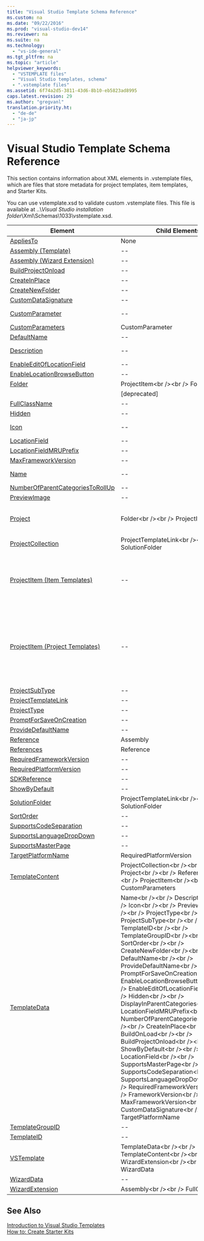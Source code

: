 ```yaml
---
title: "Visual Studio Template Schema Reference"
ms.custom: na
ms.date: "09/22/2016"
ms.prod: "visual-studio-dev14"
ms.reviewer: na
ms.suite: na
ms.technology: 
  - "vs-ide-general"
ms.tgt_pltfrm: na
ms.topic: "article"
helpviewer_keywords: 
  - "VSTEMPLATE files"
  - "Visual Studio templates, schema"
  - ".vstemplate files"
ms.assetid: 6f74a2d5-3811-43d6-8b10-eb5823ad8995
caps.latest.revision: 29
ms.author: "gregvanl"
translation.priority.ht: 
  - "de-de"
  - "ja-jp"
---
```

# Visual Studio Template Schema Reference
This section contains information about XML elements in .vstemplate files, which are files that store metadata for project templates, item templates, and Starter Kits.  
  
 You can use vstemplate.xsd to validate custom .vstemplate files. This file is available at ..\\*Visual Studio installation folder*\Xml\Schemas\1033\vstemplate.xsd.  
  
|Element|Child Elements|Attributes|  
|-------------|--------------------|----------------|  
|[AppliesTo](../vs140/appliesto-element--visual-studio-templates-.md)|None|None|  
|[Assembly (Template)](../vs140/assembly-element--visual-studio-templates-.md)|--|--|  
|[Assembly (Wizard Extension)](../vs140/assembly-element--visual-studio-template-wizard-extension-.md)|--|--|  
|[BuildProjectOnload](../vs140/buildprojectonload-element--visual-studio-templates-.md)|--|--|  
|[CreateInPlace](../vs140/createinplace--visual-studio-templates-.md)|--|--|  
|[CreateNewFolder](../vs140/createnewfolder-element--visual-studio-templates-.md)|--|--|  
|[CustomDataSignature](../vs140/customdatasignature-element--visual-studio-templates-.md)|--|--|  
|[CustomParameter](../vs140/customparameter-element--visual-studio-templates-.md)|--|Name\<br />\<br /> Value|  
|[CustomParameters](../vs140/customparameters-element--visual-studio-templates-.md)|CustomParameter|--|  
|[DefaultName](../vs140/defaultname-element--visual-studio-templates-.md)|--|--|  
|[Description](../vs140/description-element--visual-studio-templates-.md)|--|Package\<br />\<br /> ID|  
|[EnableEditOfLocationField](../vs140/enableeditoflocationfield-element--visual-studio-templates-.md)|--|--|  
|[EnableLocationBrowseButton](../vs140/enablelocationbrowsebutton-element--visual-studio-templates-.md)|--|--|  
|[Folder](../vs140/folder-element--visual-studio-project-templates-.md)|ProjectItem\<br />\<br /> Folder|Name|  
||[deprecated]|--|  
|[FullClassName](../vs140/fullclassname-element--visual-studio-template-wizard-extension-.md)|--|--|  
|[Hidden](../vs140/hidden-element--visual-studio-templates-.md)|--|--|  
|[Icon](../vs140/icon-element--visual-studio-templates-.md)|--|Package\<br />\<br /> ID|  
|[LocationField](../vs140/locationfield-element--visual-studio-project-templates-.md)|--|--|  
|[LocationFieldMRUPrefix](../vs140/locationfieldmruprefix-element--visual-studio-templates-.md)|--|--|  
|[MaxFrameworkVersion](../vs140/maxframeworkversion-element--visual-studio-templates-.md)|--|--|  
|[Name](../vs140/name-element--visual-studio-templates-.md)|--|Package\<br />\<br /> ID|  
|[NumberOfParentCategoriesToRollUp](../vs140/numberofparentcategoriestorollup--visual-studio-templates-.md)|--|--|  
|[PreviewImage](../vs140/previewimage-element--visual-studio-templates-.md)|--|--|  
|[Project](../vs140/project-element--visual-studio-templates-.md)|Folder\<br />\<br /> ProjectItem|File\<br />\<br /> TargetFileName\<br />\<br /> ReplaceParameters|  
|[ProjectCollection](../vs140/projectcollection-element--visual-studio-templates-.md)|ProjectTemplateLink\<br />\<br /> SolutionFolder|--|  
|[ProjectItem (Item Templates)](../vs140/projectitem-element--visual-studio-item-templates-.md)|--|SubType\<br />\<br /> CustomTool\<br />\<br /> ItemType\<br />\<br /> ReplaceParameters\<br />\<br /> TargetFileName|  
|[ProjectItem (Project Templates)](../vs140/projectitem-element--visual-studio-project-templates-.md)|--|TargetFileName\<br />\<br /> ReplaceParameters\<br />\<br /> OpenInEditor\<br />\<br /> OpenOrder\<br />\<br /> OpenInWebBrowser\<br />\<br /> OpenInHelpBrowser|  
|[ProjectSubType](../vs140/projectsubtype-element--visual-studio-templates-.md)|--|--|  
|[ProjectTemplateLink](../vs140/projecttemplatelink-element--visual-studio-templates-.md)|--|ProjectName|  
|[ProjectType](../vs140/projecttype-element--visual-studio-templates-.md)|--|--|  
|[PromptForSaveOnCreation](../vs140/promptforsaveoncreation-element--visual-studio-templates-.md)|--|--|  
|[ProvideDefaultName](../vs140/providedefaultname-element--visual-studio-templates-.md)|--|--|  
|[Reference](../vs140/reference-element--visual-studio-templates-.md)|Assembly|--|  
|[References](../vs140/references-element--visual-studio-templates-.md)|Reference|--|  
|[RequiredFrameworkVersion](../vs140/requiredframeworkversion-element--visual-studio-templates-.md)|--|--|  
|[RequiredPlatformVersion](../vs140/requiredplatformversion-element--visual-studio-templates-.md)|--|Version|  
|[SDKReference](72c8b352-0b7a-42b3-ba5d-2a2d1e90c3)|--|Package|  
|[ShowByDefault](../vs140/showbydefault--visual-studio-templates-.md)|--|--|  
|[SolutionFolder](../vs140/solutionfolder-element--visual-studio-templates-.md)|ProjectTemplateLink\<br />\<br /> SolutionFolder|Name|  
|[SortOrder](../vs140/sortorder-element--visual-studio-templates-.md)|--|--|  
|[SupportsCodeSeparation](../vs140/supportscodeseparation-element--visual-studio-templates-.md)|--|--|  
|[SupportsLanguageDropDown](../vs140/supportslanguagedropdown-element--visual-studio-templates-.md)|--|--|  
|[SupportsMasterPage](../vs140/supportsmasterpage-element--visual-studio-templates-.md)|--|--|  
|[TargetPlatformName](../vs140/targetplatformname-element--visual-studio-templates-.md)|RequiredPlatformVersion|--|  
|[TemplateContent](../vs140/templatecontent-element--visual-studio-templates-.md)|ProjectCollection\<br />\<br /> Project\<br />\<br /> References\<br />\<br /> ProjectItem\<br />\<br /> CustomParameters|[BuildOnLoad](../vs140/buildprojectonload--visual-studio-templates-.md)|  
|[TemplateData](../vs140/templatedata-element--visual-studio-templates-.md)|Name\<br />\<br /> Description\<br />\<br /> Icon\<br />\<br /> PreviewImage\<br />\<br /> ProjectType\<br />\<br /> ProjectSubType\<br />\<br /> TemplateID\<br />\<br /> TemplateGroupID\<br />\<br /> SortOrder\<br />\<br /> CreateNewFolder\<br />\<br /> DefaultName\<br />\<br /> ProvideDefaultName\<br />\<br /> PromptForSaveOnCreation\<br />\<br /> EnableLocationBrowseButton\<br />\<br /> EnableEditOfLocationField\<br />\<br /> Hidden\<br />\<br /> DisplayInParentCategories\<br />\<br /> LocationFieldMRUPrefix\<br />\<br /> NumberOfParentCategoriesToRollUp\<br />\<br /> CreateInPlace\<br />\<br /> BuildOnLoad\<br />\<br /> BuildProjectOnload\<br />\<br /> ShowByDefault\<br />\<br /> LocationField\<br />\<br /> SupportsMasterPage\<br />\<br /> SupportsCodeSeparation\<br />\<br /> SupportsLanguageDropDown\<br />\<br /> RequiredFrameworkVersion\<br />\<br /> FrameworkVersion\<br />\<br /> MaxFrameworkVersion\<br />\<br /> CustomDataSignature\<br />\<br /> TargetPlatformName|--|  
|[TemplateGroupID](../vs140/templategroupid-element--visual-studio-templates-.md)|--|--|  
|[TemplateID](../vs140/templateid-element--visual-studio-templates-.md)|--|--|  
|[VSTemplate](../vs140/vstemplate-element--visual-studio-templates-.md)|TemplateData\<br />\<br /> TemplateContent\<br />\<br /> WizardExtension\<br />\<br /> WizardData|Type\<br />\<br /> Version|  
|[WizardData](../vs140/wizarddata-element--visual-studio-templates-.md)|--|Name|  
|[WizardExtension](../vs140/wizardextension-element--visual-studio-templates-.md)|Assembly\<br />\<br /> FullClassName|--|  
  
## See Also  
 [Introduction to Visual Studio Templates](../vs140/creating-project-and-item-templates.md)   
 [How to: Create Starter Kits](../vs140/how-to--create-starter-kits.md)